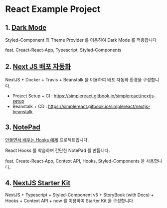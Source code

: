 # React Example Project

## 1. [Dark Mode](https://github.com/appear/React-Example-Project/tree/master/dark-mode)

Styled-Component 의 Theme Provider 를 이용하여 Dark Mode 를 적용합니다

feat. Creact-React-App, Typescript, Styled-Components

## 2. [Next JS 배포 자동화](https://github.com/appear/React-Example-Project/tree/master/nextjs-automate-deploy)

NextJS + Docker + Travis + Beanstalk 을 이용하여 배포 자동화 환경을 구성합니다.

- Project Setup + CI : https://simplereact.gitbook.io/simplereact/nextjs-setup
- Beanstalk + CD : https://simplereact.gitbook.io/simplereact/nextjs-beanstalk

## 3. [NotePad](https://github.com/appear/React-Example-Project/tree/master/notepad)

[만들면서 배우는 Hooks 예제](https://simplereact.gitbook.io/simplereact/hooks) 프로젝트입니다.

React Hooks 를 학습하며 간단한 NotePad 를 만듭니다.

feat. Create-React-App, Context API, Hooks, Styled-Components 을 사용합니다.

## 4. [NextJS Starter Kit](https://github.com/appear/nextjs-starter-kit)

NextJS + Typescript + Styled-Component v5 + StoryBook (with Docs) + Hooks + Context API + now 를 이용하여 Starter Kit 을 구성합니다
